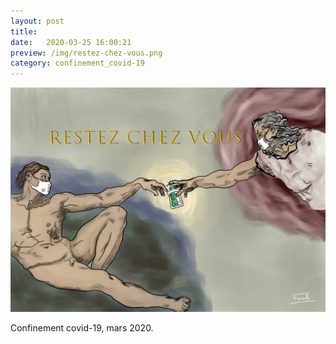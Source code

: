 ```yaml
---
layout: post
title:  
date:   2020-03-25 16:00:21
preview: /img/restez-chez-vous.png
category: confinement_covid-19
---
```


![confinement-jour9](/img/restez-chez-vous.png) 


Confinement covid-19, mars 2020.


